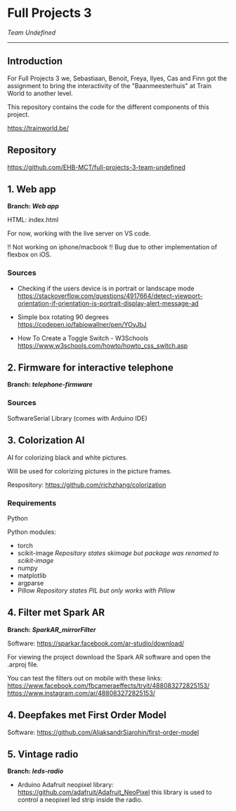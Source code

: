 # Full Projects 3

_Team Undefined_

---

## Introduction

For Full Projects 3 we, Sebastiaan, Benoit, Freya, Ilyes, Cas and Finn got the assignment to bring the interactivity of the "Baanmeesterhuis" at Train World to another level.

This repository contains the code for the different components of this project.

https://trainworld.be/

## Repository

https://github.com/EHB-MCT/full-projects-3-team-undefined

## 1. Web app

**Branch: _Web app_**

HTML: index.html

For now, working with the live server on VS code.

!! Not working on iphone/macbook !! Bug due to other implementation of flexbox on iOS.

### Sources

- Checking if the users device is in portrait or landscape mode https://stackoverflow.com/questions/4917664/detect-viewport-orientation-if-orientation-is-portrait-display-alert-message-ad

- Simple box rotating 90 degrees
  https://codepen.io/fabiowallner/pen/YOyJbJ

- How To Create a Toggle Switch - W3Schools https://www.w3schools.com/howto/howto_css_switch.asp

## 2. Firmware for interactive telephone

**Branch: _telephone-firmware_**

### Sources

SoftwareSerial Library (comes with Arduino IDE)

## 3. Colorization AI

AI for colorizing black and white pictures.

Will be used for colorizing pictures in the picture frames.

Respository: https://github.com/richzhang/colorization

### Requirements

Python

Python modules:

- torch
- scikit-image _Repository states skimage but package was renamed to scikit-image_
- numpy
- matplotlib
- argparse
- Pillow _Repository states PIL but only works with Pillow_


## 4. Filter met Spark AR

**Branch: _SparkAR_mirrorFilter_**

Software: https://sparkar.facebook.com/ar-studio/download/

For viewing the project download the Spark AR software and open the .arproj file.

You can test the filters out on mobile with these links:
https://www.facebook.com/fbcameraeffects/tryit/488083272825153/
https://www.instagram.com/ar/488083272825153/

## 4. Deepfakes met First Order Model

Software: https://github.com/AliaksandrSiarohin/first-order-model

## 5. Vintage radio

**Branch: _leds-radio_**

- Arduino Adafruit neopixel library: https://github.com/adafruit/Adafruit_NeoPixel this library is used to control a neopixel led strip inside the radio.
